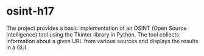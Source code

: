 # osint-h17
The project provides a basic implementation of an OSINT (Open Source Intelligence) tool using the Tkinter library in Python. The tool collects information about a given URL from various sources and displays the results in a GUI.

